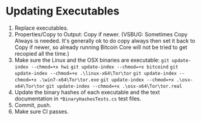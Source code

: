 # Updating Executables

1. Replace executables.
2. Properties/Copy to Output: Copy if newer. (VSBUG: Sometimes Copy Always is needed. It's generally ok to do copy always then set it back to Copy if newer, so already running Bitcoin Core will not be tried to get recopied all the time.)
3. Make sure the Linux and the OSX binaries are executable:
	`git update-index --chmod=+x hwi`
	`git update-index --chmod=+x bitcoind`
	`git update-index --chmod=+x .\linux-x64\Tor\tor`
	`git update-index --chmod=+x .\win7-x64\Tor\tor.exe`
	`git update-index --chmod=+x .\osx-x64\Tor\tor`
	`git update-index --chmod=+x .\osx-x64\Tor\tor.real`
4. Update the binary hashes of each executable and the text documentation in `*BinaryHashesTests.cs` test files.
5. Commit, push.
6. Make sure CI passes.
